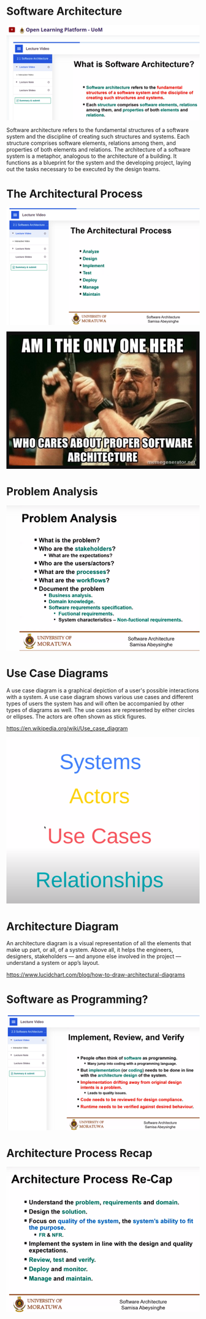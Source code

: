 # Software Architecture

![Architecture](archi.png)

Software architecture refers to the fundamental structures of a software system and the discipline of creating such structures and systems. Each structure comprises software elements, relations among them, and properties of both elements and relations. The architecture of a software system is a metaphor, analogous to the architecture of a building. It functions as a blueprint for the system and the developing project, laying out the tasks necessary to be executed by the design teams.

# The Architectural Process

![Process](process.png)

![Am I](ami.png)

# Problem Analysis

![Analysis](analysis.png)

# Use Case Diagrams

A use case diagram is a graphical depiction of a user's possible interactions with a system. A use case diagram shows various use cases and different types of users the system has and will often be accompanied by other types of diagrams as well. The use cases are represented by either circles or ellipses. The actors are often shown as stick figures.

https://en.wikipedia.org/wiki/Use_case_diagram

![Use Case](use-case.png)

# Architecture Diagram

An architecture diagram is a visual representation of all the elements that make up part, or all, of a system. Above all, it helps the engineers, designers, stakeholders — and anyone else involved in the project — understand a system or app’s layout.

https://www.lucidchart.com/blog/how-to-draw-architectural-diagrams

# Software as Programming?

![Programming?](programming.png)

# Architecture Process Recap

![Archi Process](archi-process.png)